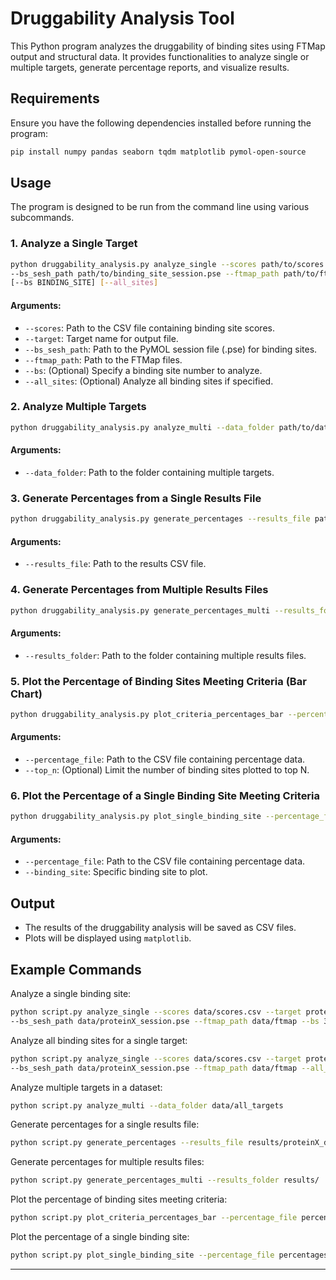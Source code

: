 # Druggability Analysis Tool

This Python program analyzes the druggability of binding sites using FTMap output and structural data. It provides functionalities to analyze single or multiple targets, generate percentage reports, and visualize results.

## Requirements

Ensure you have the following dependencies installed before running the program:

```sh
pip install numpy pandas seaborn tqdm matplotlib pymol-open-source
```

## Usage

The program is designed to be run from the command line using various subcommands.

### 1. Analyze a Single Target

```sh
python druggability_analysis.py analyze_single --scores path/to/scores.csv --target TARGET_NAME \
--bs_sesh_path path/to/binding_site_session.pse --ftmap_path path/to/ftmap/files \
[--bs BINDING_SITE] [--all_sites]
```

#### Arguments:
- `--scores`: Path to the CSV file containing binding site scores.
- `--target`: Target name for output file.
- `--bs_sesh_path`: Path to the PyMOL session file (.pse) for binding sites.
- `--ftmap_path`: Path to the FTMap files.
- `--bs`: (Optional) Specify a binding site number to analyze.
- `--all_sites`: (Optional) Analyze all binding sites if specified.

### 2. Analyze Multiple Targets

```sh
python druggability_analysis.py analyze_multi --data_folder path/to/data/folder
```

#### Arguments:
- `--data_folder`: Path to the folder containing multiple targets.

### 3. Generate Percentages from a Single Results File

```sh
python druggability_analysis.py generate_percentages --results_file path/to/results.csv
```

#### Arguments:
- `--results_file`: Path to the results CSV file.

### 4. Generate Percentages from Multiple Results Files

```sh
python druggability_analysis.py generate_percentages_multi --results_folder path/to/results/folder
```

#### Arguments:
- `--results_folder`: Path to the folder containing multiple results files.

### 5. Plot the Percentage of Binding Sites Meeting Criteria (Bar Chart)

```sh
python druggability_analysis.py plot_criteria_percentages_bar --percentage_file path/to/percentages.csv [--top_n N]
```

#### Arguments:
- `--percentage_file`: Path to the CSV file containing percentage data.
- `--top_n`: (Optional) Limit the number of binding sites plotted to top N.

### 6. Plot the Percentage of a Single Binding Site Meeting Criteria

```sh
python druggability_analysis.py plot_single_binding_site --percentage_file path/to/percentages.csv --binding_site BINDING_SITE
```

#### Arguments:
- `--percentage_file`: Path to the CSV file containing percentage data.
- `--binding_site`: Specific binding site to plot.

## Output

- The results of the druggability analysis will be saved as CSV files.
- Plots will be displayed using `matplotlib`.

## Example Commands

Analyze a single binding site:
```sh
python script.py analyze_single --scores data/scores.csv --target proteinX \
--bs_sesh_path data/proteinX_session.pse --ftmap_path data/ftmap --bs 3
```

Analyze all binding sites for a single target:
```sh
python script.py analyze_single --scores data/scores.csv --target proteinX \
--bs_sesh_path data/proteinX_session.pse --ftmap_path data/ftmap --all_sites
```

Analyze multiple targets in a dataset:
```sh
python script.py analyze_multi --data_folder data/all_targets
```

Generate percentages for a single results file:
```sh
python script.py generate_percentages --results_file results/proteinX_drug_analysis_output.csv
```

Generate percentages for multiple results files:
```sh
python script.py generate_percentages_multi --results_folder results/
```

Plot the percentage of binding sites meeting criteria:
```sh
python script.py plot_criteria_percentages_bar --percentage_file percentages/proteinX_percentage.csv
```

Plot the percentage of a single binding site:
```sh
python script.py plot_single_binding_site --percentage_file percentages/proteinX_percentage.csv --binding_site binding_site.3
```

---


